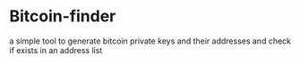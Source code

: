 # Bitcoin-finder
a simple tool to generate bitcoin private keys and their addresses and check if exists in an address list
